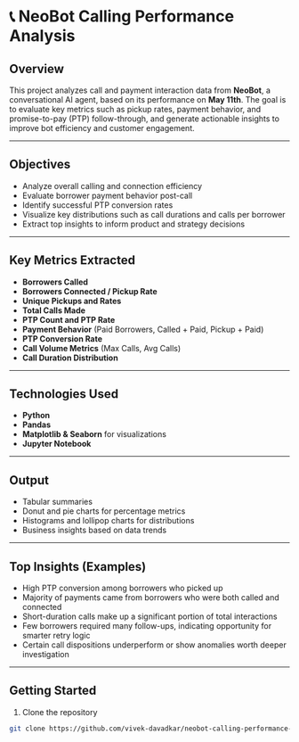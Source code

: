 # 📞 NeoBot Calling Performance Analysis

## Overview

This project analyzes call and payment interaction data from **NeoBot**, a conversational AI agent, based on its performance on **May 11th**. The goal is to evaluate key metrics such as pickup rates, payment behavior, and promise-to-pay (PTP) follow-through, and generate actionable insights to improve bot efficiency and customer engagement.

---

## Objectives

- Analyze overall calling and connection efficiency
- Evaluate borrower payment behavior post-call
- Identify successful PTP conversion rates
- Visualize key distributions such as call durations and calls per borrower
- Extract top insights to inform product and strategy decisions

---

## Key Metrics Extracted

- **Borrowers Called**  
- **Borrowers Connected / Pickup Rate**  
- **Unique Pickups and Rates**  
- **Total Calls Made**  
- **PTP Count and PTP Rate**  
- **Payment Behavior** (Paid Borrowers, Called + Paid, Pickup + Paid)  
- **PTP Conversion Rate**  
- **Call Volume Metrics** (Max Calls, Avg Calls)  
- **Call Duration Distribution**

---

## Technologies Used

- **Python**
- **Pandas**  
- **Matplotlib & Seaborn** for visualizations  
- **Jupyter Notebook**

---

## Output

- Tabular summaries
- Donut and pie charts for percentage metrics
- Histograms and lollipop charts for distributions
- Business insights based on data trends

---

## Top Insights (Examples)

- High PTP conversion among borrowers who picked up
- Majority of payments came from borrowers who were both called and connected
- Short-duration calls make up a significant portion of total interactions
- Few borrowers required many follow-ups, indicating opportunity for smarter retry logic
- Certain call dispositions underperform or show anomalies worth deeper investigation

---

## Getting Started

1. Clone the repository  
```bash
git clone https://github.com/vivek-davadkar/neobot-calling-performance-analysis.git

